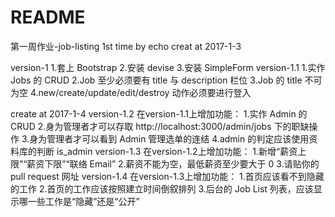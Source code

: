 # README
第一周作业-job-listing  1st time by echo creat at 2017-1-3

version-1
  1.套上 Bootstrap
  2.安装 devise
  3.安装 SimpleForm
version-1.1
  1.实作 Jobs 的 CRUD
  2.Job 至少必须要有 title 与 description 栏位
  3.Job 的 title 不可为空
  4.new/create/update/edit/destroy 动作必须要进行登入

  create at 2017-1-4
version-1.2
  在version-1.1上增加功能：
  1.实作 Admin 的 CRUD
  2.身为管理者才可以存取 http://localhost:3000/admin/jobs 下的职缺操作
  3.身为管理者才可以看到 Admin 管理选单的连结
  4.admin 的判定应该使用资料库的判断 is_admin
version-1.3
  在version-1.2上增加功能：
  1.新增“薪资上限”“薪资下限”“联络 Email”
  2.薪资不能为空，最低薪资至少要大于 0
  3.请贴你的 pull request 网址
version-1.4
  在version-1.3上增加功能：
  1.首页应该看不到隐藏的工作
  2.首页的工作应该按照建立时间倒叙排列
  3.后台的 Job List 列表，应该显示哪一些工作是“隐藏”还是“公开”
